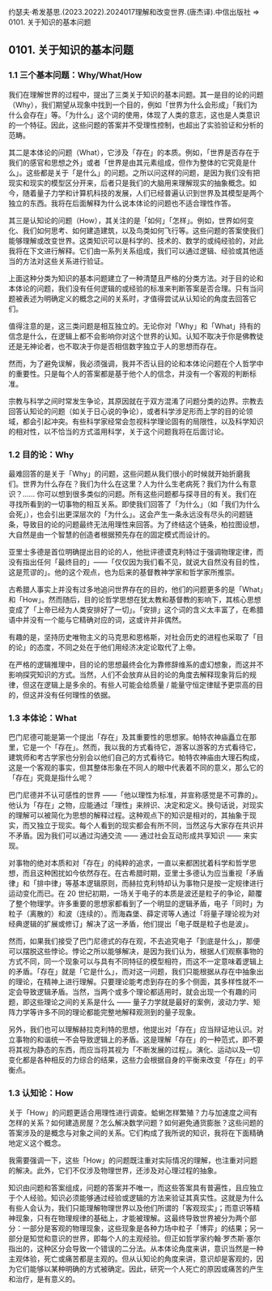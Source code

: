 约瑟夫·希发基思.(2023.2022).2024017理解和改变世界.(唐杰译).中信出版社 => 0101. 关于知识的基本问题

## 0101. 关于知识的基本问题

### 1.1 三个基本问题：Why/What/How

我们在理解世界的过程中，提出了三类关于知识的基本问题。其一是目的论的问题（Why），我们期望从现象中找到一个目的，例如「世界为什么会形成」「我们为什么会存在」等。「为什么」这个词的使用，体现了人类的意志，这也是人类意识的一个特征。因此，这些问题的答案并不受理性控制，也超出了实验验证和分析的范畴。

其二是本体论的问题（What），它涉及「存在」的本质。例如，「世界是否存在于我们的感官和思想之外」或者「世界是由其元素组成，但作为整体的它究竟是什么」。这些都是关于「是什么」的问题。之所以问这样的问题，是因为我们没有把现实和现实的模型区分开来，后者只是我们的大脑用来理解现实的抽象概念。如今，随着量子力学和计算机科技的发展，人们已经普遍认识到世界及其模型是两个独立的东西。我将在后面解释为什么说本体论的问题也不适合理性作答。

其三是认知论的问题（How），其关注的是「如何」「怎样」。例如，世界如何变化、我们如何思考、如何建造建筑，以及鸟类如何飞行等。这些问题的答案使我们能够理解或改变世界。这类知识可以是科学的、技术的、数学的或纯经验的，对此我将在下文进行解释。它们由一系列关系组成，我们可以通过逻辑、经验或其他适当的方法对这些关系进行验证。

上面这种分类为知识的基本问题建立了一种清楚且严格的分类方法。对于目的论和本体论的问题，我们没有任何逻辑的或经验的标准来判断答案是否合理。只有当问题被表述为明确定义的概念之间的关系时，才值得尝试从认知论的角度去回答它们。

值得注意的是，这三类问题是相互独立的。无论你对「Why」和「What」持有的信念是什么，在逻辑上都不会影响你对这个世界的认知。认知不取决于你是佛教徒还是无神论者，也不取决于你是否相信数字独立于人的思想而存在。

然而，为了避免误解，我必须强调，我并不否认目的论和本体论问题在个人哲学中的重要性。只是每个人的答案都是基于他个人的信念，并没有一个客观的判断标准。

宗教与科学之间时常发生争论，其原因就在于双方混淆了问题分类的边界。宗教去回答认知论的问题（如关于日心说的争论），或者科学涉足形而上学的目的论领域，都会引起冲突。有些科学家经常会忽视科学理论固有的局限性，以及科学知识的相对性，以不恰当的方式滥用科学，关于这个问题我将在后面讨论。

### 1.2 目的论：Why

最难回答的是关于「Why」的问题，这些问题从我们很小的时候就开始折磨我们。世界为什么存在？我们为什么在这里？人为什么生老病死？我们为什么有意识？…… 你可以想到很多类似的问题。所有这些问题都与探寻目的有关。我们在寻找所看到的一切事物的相互关系。即使我们回答了「为什么」（如「我们为什么会死」），也会引出更深层次的「为什么」。这会产生一条永远没有尽头的问题链条，导致目的论的问题最终无法用理性来回答。为了终结这个链条，柏拉图设想，大自然是由一个智慧的创造者根据预先存在的固定模式而设计的。

亚里士多德是首位明确提出目的论的人，他批评德谟克利特过于强调物理定律，而没有指出任何「最终目的」——「仅仅因为我们看不见，就说大自然没有目的性，这是荒谬的」。他的这个观点，也为后来的基督教神学家和哲学家所推崇。

古希腊人事实上并没有过多地追问世界存在的目的，他们的问题更多的是「What」和「How」。然而随后，目的论哲学思想在犹太教和基督教的影响下，其核心思想变成了「上帝已经为人类安排好了一切」。「安排」这个词的含义太丰富了，在希腊语中并没有一个能与它精确对应的词，这或许并非偶然。

有趣的是，坚持历史唯物主义的马克思和恩格斯，对社会历史的进程也采取了「目的论」的态度，不同之处在于他们用经济决定论取代了上帝。

在严格的逻辑推理中，目的论的思想最终会化为靠修辞维系的虚幻想象，而这并不影响探究知识的方式。当然，人们不会放弃从目的论的角度去解释现象背后的规律，但这在逻辑上是多余的。有些人可能会给质量 / 能量守恒定律赋予更崇高的目的，但这并没有任何理性的依据。

### 1.3 本体论：What

巴门尼德可能是第一个提出「存在」及其重要性的思想家。帕特农神庙矗立在那里，它是一个「存在」。然而，我以我的方式看待它，游客以游客的方式看待它，建筑师和考古学家也分别会以他们自己的方式看待它。帕特农神庙由大理石构成，这是一个客观的事实，但其整体形象在不同人的眼中代表着不同的意义，那么它的「存在」究竟是指什么呢？

巴门尼德并不认可感性的世界 ——「他以理性为标准，并宣称感觉是不可靠的」。他认为「存在」之物，应能通过「理性」来辨识、决定和定义。换句话说，对现实的理解可以被简化为思想的解释过程。这种观点下的知识是相对的，其抽象于现实，而又独立于现实。每个人看到的现实都会有所不同，当然这与大家存在共识并不矛盾。因为我们可以通过沟通交流 —— 通过社会互动形成共享知识 —— 来实现。

对事物的绝对本质和对「存在」的纯粹的追求，一直以来都困扰着科学和哲学思想，而且这种困扰如今依然存在。在古希腊时期，亚里士多德认为应当重视「矛盾律」和「排中律」等基本逻辑原则，而赫拉克利特却认为事物只是按一定规律进行运动变化而已。在 20 世纪初期，一场关于电子的本质是波还是粒子的争论，颠覆了整个物理学。许多重要的思想家都看到了一个明显的逻辑矛盾，电子「同时」为粒子（离散的）和波（连续的）。而海森堡、薛定谔等人通过「将量子理论视为对经典逻辑的扩展或修订」解决了这一矛盾，他们提出「电子既是粒子也是波」。

然而，如果我们接受了巴门尼德式的存在观，不去追究电子「到底是什么」，那便可以摆脱这些悖论。悖论之所以能够解决，是因为我们认为，根据人们观察事物的方式不同，同一个现象可以与具有不同特征的模型相符，而这不一定意味着逻辑上的矛盾。「存在」就是「它是什么」，而对这一问题，我们只能根据从存在中抽象出的理论，在精神上进行理解。只要理论能考虑到存在的多个侧面，其多样性就不一定会导致逻辑矛盾。当然，当两个或多个理论都适用时，就会出现一个有趣的问题，即这些理论之间的关系是什么 —— 量子力学就是最好的案例，波动力学、矩阵力学等许多不同的理论都能完整地解释观测到的量子现象。

另外，我们也可以理解赫拉克利特的思想，他提出对「存在」应当辩证地认识。对立事物的和谐统一不会导致逻辑上的矛盾。这是理解「存在」的一种范式，即不要将其视为静态的东西，而应当将其视为「不断发展的过程」。演化、运动以及一切变化都是各种相反的力综合的结果，这些力会根据自身的平衡来改变「存在」的平衡点。

### 1.3 认知论：How

关于「How」的问题更适合用理性进行调查。蛤蜊怎样繁殖？力与加速度之间有怎样的关系？如何建造房屋？怎么解决数学问题？如何避免通货膨胀？这些问题的答案涉及的是概念与对象之间的关系。它们构成了我所说的知识，我将在下面精确地定义这个概念。

我需要强调一下，这些「How」的问题既注重对实际情况的理解，也注重对问题的解决。此外，它们不仅涉及物理世界，还涉及对心理过程的抽象。

知识由问题和答案组成，问题的答案并不唯一，而这些答案具有普遍性，且应独立于个人经验。知识必须能够通过经验或逻辑的方法来验证其真实性。这就是为什么有些人会认为，我们只能理解物理世界以及他们所谓的「客观现实」；而意识等精神现象，只有在物理规律的基础上，才能被理解。这最终导致世界被分为两个部分：一部分是客观的物理现象，这些现象是各种力场中粒子「博弈」的结果；另一部分是知觉和意识的世界，即每个人的主观经验。但正如哲学家约翰·罗杰斯·塞尔指出的，这种区分会导致一个错误的二分法。从本体论角度来讲，意识当然是一种主观体验，死亡或痛苦都是主观的。但从认知论的角度来讲，意识却是客观的，因为它们能够以某种明确的方式被确定。因此，研究一个人死亡的原因或痛苦的产生和治疗，是有意义的。
